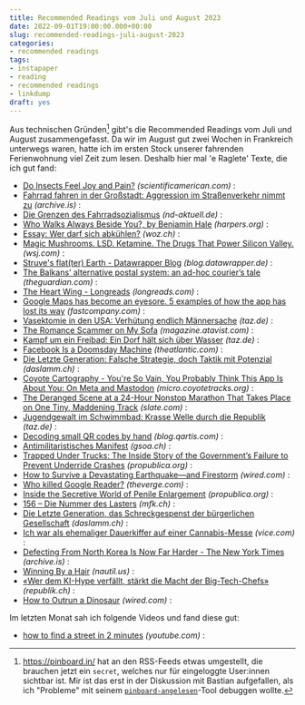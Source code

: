 ```yaml
---
title: Recommended Readings vom Juli und August 2023
date: 2022-09-01T19:00:00.000+00:00
slug: recommended-readings-juli-august-2023
categories:
- recommended readings
tags:
- instapaper
- reading
- recommended readings
- linkdump
draft: yes
---
```


Aus technischen Gründen[^1] gibt's die Recommended Readings vom Juli und August zusammengefasst.
Da wir im August gut zwei Wochen in Frankreich unterwegs waren, hatte ich im ersten Stock unserer fahrenden Ferienwohnung viel Zeit zum lesen.
Deshalb hier mal 'e Raglete' Texte, die ich gut fand:

- [Do Insects Feel Joy and Pain?](https://www.scientificamerican.com/article/do-insects-feel-joy-and-pain/) *(scientificamerican.com)* : 
- [Fahrrad fahren in der Großstadt: Aggression im Straßenverkehr nimmt zu](https://archive.is/2023.08.22-073912/https://www.faz.net/aktuell/gesellschaft/menschen/fahrrad-fahren-in-der-grossstadt-aggression-im-strassenverkehr-nimmt-zu-19110686.html) *(archive.is)* : 
- [Die Grenzen des Fahrradsozialismus](https://www.nd-aktuell.de/artikel/1175725.kollektiv-wirtschaft-die-grenzen-des-fahrradsozialismus.html) *(nd-aktuell.de)* : 
- [Who Walks Always Beside You?, by Benjamin Hale](https://harpers.org/archive/2023/08/who-walks-always-beside-you/) *(harpers.org)* : 
- [Essay: Wer darf sich abkühlen?](https://www.woz.ch/!M1KBHR84BZSC) *(woz.ch)* : 
- [Magic Mushrooms. LSD. Ketamine. The Drugs That Power Silicon Valley.](https://www.wsj.com/articles/silicon-valley-microdosing-ketamine-lsd-magic-mushrooms-d381e214) *(wsj.com)* : 
- [Struve's flat(ter) Earth - Datawrapper Blog](https://blog.datawrapper.de/struve-geodetic-arc/) *(blog.datawrapper.de)* : 
- [The Balkans’ alternative postal system: an ad-hoc courier’s tale](https://www.theguardian.com/world/2023/jul/13/alternative-postal-system-balkan-couriers-bosnia-serbia-kosovo) *(theguardian.com)* : 
- [The Heart Wing - Longreads](http://longreads.com/2023/01/10/the-heart-wing/) *(longreads.com)* : 
- [Google Maps has become an eyesore. 5 examples of how the app has lost its way](https://www.fastcompany.com/90930810/google-maps-eyesore-5-examples-apple-maps) *(fastcompany.com)* : 
- [Vasektomie in den USA: Verhütung endlich Männersache](https://taz.de/!5951625/) *(taz.de)* : 
- [The Romance Scammer on My Sofa](http://magazine.atavist.com/the-romance-scammer-on-my-sofa-nigeria-yahoo-boys/) *(magazine.atavist.com)* : 
- [Kampf um ein Freibad: Ein Dorf hält sich über Wasser](https://taz.de/!5948635/) *(taz.de)* : 
- [Facebook Is a Doomsday Machine](https://www.theatlantic.com/technology/archive/2020/12/facebook-doomsday-machine/617384/) *(theatlantic.com)* : 
- [Die Letzte Generation: Falsche Strategie, doch Taktik mit Potenzial](https://daslamm.ch/die-letzte-generation-falsche-strategie-doch-taktik-mit-potenzial/) *(daslamm.ch)* : 
- [Coyote Cartography - You're So Vain, You Probably Think This App Is About You: On Meta and Mastodon](https://micro.coyotetracks.org/2023/07/10/youre-so-vain.html) *(micro.coyotetracks.org)* : 
- [The Deranged Scene at a 24-Hour Nonstop Marathon That Takes Place on One Tiny, Maddening Track](https://slate.com/human-interest/2023/07/ultramarathon-running-d3-dawn-dusk-24-hours.html) *(slate.com)* : 
- [Jugendgewalt im Schwimmbad: Krasse Welle durch die Republik](https://taz.de/!5945079/) *(taz.de)* : 
- [Decoding small QR codes by hand](https://blog.qartis.com/decoding-small-qr-codes-by-hand/) *(blog.qartis.com)* : 
- [Antimilitaristisches Manifest](https://gsoa.ch/manifest/) *(gsoa.ch)* : 
- [Trapped Under Trucks: The Inside Story of the Government’s Failure to Prevent Underride Crashes](https://www.propublica.org/article/underride-crashes-nhtsa-dot-iihs-safety-cars-trucks) *(propublica.org)* : 
- [How to Survive a Devastating Earthquake—and Firestorm](https://www.wired.com/story/how-to-survive-a-devastating-earthquake-and-firestorm/) *(wired.com)* : 
- [Who killed Google Reader?](https://www.theverge.com/23778253/google-reader-death-2013-rss-social) *(theverge.com)* : 
- [Inside the Secretive World of Penile Enlargement](https://www.propublica.org/article/penis-enlargement-enhancement-procedures-implants) *(propublica.org)* : 
- [156 – Die Nummer des Lasters](https://www.mfk.ch/austauschen/blog/156-die-nummer-des-lasters) *(mfk.ch)* : 
- [Die Letzte Generation, das Schreckgespenst der bürgerlichen Gesellschaft](https://daslamm.ch/die-letzte-generation-das-schreckgespenst-der-buergerlichen-hegemonie/) *(daslamm.ch)* : 
- [Ich war als ehemaliger Dauerkiffer auf einer Cannabis-Messe](https://www.vice.com/de/article/k7z7gm/ich-war-als-ehemaliger-dauerkiffer-auf-einer-cannabis-messe) *(vice.com)* : 
- [Defecting From North Korea Is Now Far Harder - The New York Times](https://archive.is/UXyGN) *(archive.is)* : 
- [Winning By a Hair](https://nautil.us/winning-by-a-hair-341059/) *(nautil.us)* : 
- [«Wer dem KI-Hype verfällt, stärkt die Macht der Big-Tech-Chefs»](https://www.republik.ch/2023/07/05/wer-dem-ki-hype-verfaellt-staerkt-die-macht-der-big-tech-chefs) *(republik.ch)* : 
- [How to Outrun a Dinosaur](https://www.wired.com/story/how-outrun-dinosaur/) *(wired.com)* : 

Im letzten Monat sah ich folgende Videos und fand diese gut:

- [how to find a street in 2 minutes](https://www.youtube.com/watch?v=rl2Q9xH8e7M) *(youtube.com)* : 

[^1]: https://pinboard.in/ hat an den RSS-Feeds etwas umgestellt, die brauchen jetzt ein `secret`, welches nur für eingeloggte User:innen sichtbar ist. Mir ist das erst in der Diskussion mit Bastian aufgefallen, als ich "Probleme" mit seinem [`pinboard-angelesen`](https://github.com/dasrecht/pinboard-angelesen)-Tool debuggen wollte.